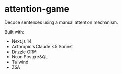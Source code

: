 # attention-game

Decode sentences using a manual attention mechanism. 

Built with:

- Next.js 14
- Anthropic's Claude 3.5 Sonnet
- Drizzle ORM
- Neon PostgreSQL
- Tailwind
- ZSA